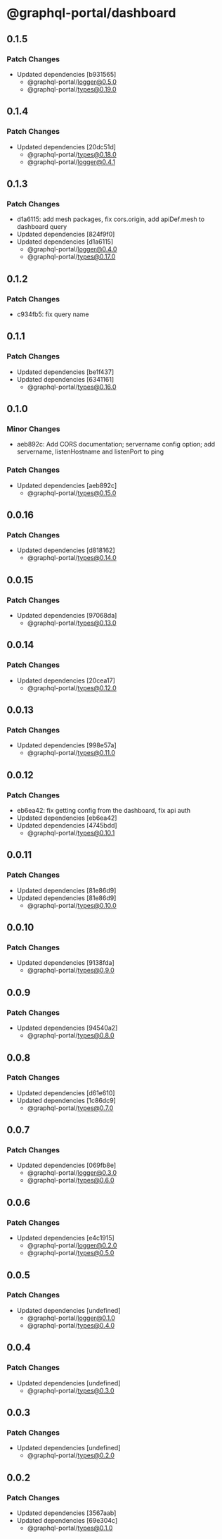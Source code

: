 # @graphql-portal/dashboard

## 0.1.5

### Patch Changes

- Updated dependencies [b931565]
  - @graphql-portal/logger@0.5.0
  - @graphql-portal/types@0.19.0

## 0.1.4

### Patch Changes

- Updated dependencies [20dc51d]
  - @graphql-portal/types@0.18.0
  - @graphql-portal/logger@0.4.1

## 0.1.3

### Patch Changes

- d1a6115: add mesh packages, fix cors.origin, add apiDef.mesh to dashboard query
- Updated dependencies [824f9f0]
- Updated dependencies [d1a6115]
  - @graphql-portal/logger@0.4.0
  - @graphql-portal/types@0.17.0

## 0.1.2

### Patch Changes

- c934fb5: fix query name

## 0.1.1

### Patch Changes

- Updated dependencies [be1f437]
- Updated dependencies [6341161]
  - @graphql-portal/types@0.16.0

## 0.1.0

### Minor Changes

- aeb892c: Add CORS documentation; servername config option; add servername, listenHostname and listenPort to ping

### Patch Changes

- Updated dependencies [aeb892c]
  - @graphql-portal/types@0.15.0

## 0.0.16

### Patch Changes

- Updated dependencies [d818162]
  - @graphql-portal/types@0.14.0

## 0.0.15

### Patch Changes

- Updated dependencies [97068da]
  - @graphql-portal/types@0.13.0

## 0.0.14

### Patch Changes

- Updated dependencies [20cea17]
  - @graphql-portal/types@0.12.0

## 0.0.13

### Patch Changes

- Updated dependencies [998e57a]
  - @graphql-portal/types@0.11.0

## 0.0.12

### Patch Changes

- eb6ea42: fix getting config from the dashboard, fix api auth
- Updated dependencies [eb6ea42]
- Updated dependencies [4745bdd]
  - @graphql-portal/types@0.10.1

## 0.0.11

### Patch Changes

- Updated dependencies [81e86d9]
- Updated dependencies [81e86d9]
  - @graphql-portal/types@0.10.0

## 0.0.10

### Patch Changes

- Updated dependencies [9138fda]
  - @graphql-portal/types@0.9.0

## 0.0.9

### Patch Changes

- Updated dependencies [94540a2]
  - @graphql-portal/types@0.8.0

## 0.0.8

### Patch Changes

- Updated dependencies [d61e610]
- Updated dependencies [1c86dc9]
  - @graphql-portal/types@0.7.0

## 0.0.7

### Patch Changes

- Updated dependencies [069fb8e]
  - @graphql-portal/logger@0.3.0
  - @graphql-portal/types@0.6.0

## 0.0.6

### Patch Changes

- Updated dependencies [e4c1915]
  - @graphql-portal/logger@0.2.0
  - @graphql-portal/types@0.5.0

## 0.0.5

### Patch Changes

- Updated dependencies [undefined]
  - @graphql-portal/logger@0.1.0
  - @graphql-portal/types@0.4.0

## 0.0.4

### Patch Changes

- Updated dependencies [undefined]
  - @graphql-portal/types@0.3.0

## 0.0.3

### Patch Changes

- Updated dependencies [undefined]
  - @graphql-portal/types@0.2.0

## 0.0.2

### Patch Changes

- Updated dependencies [3567aab]
- Updated dependencies [69e304c]
  - @graphql-portal/types@0.1.0

